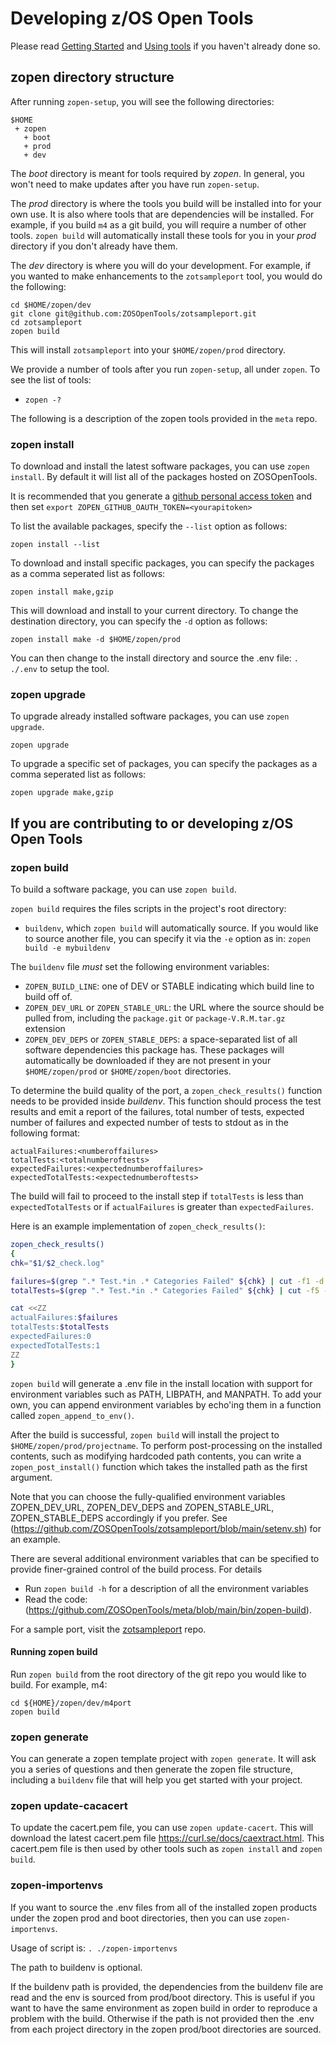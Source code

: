 # Developing z/OS Open Tools

Please read [Getting Started](/Guides/QuickStart.md) and [Using tools](/Guides/using.md) if you haven't already done so.

## zopen directory structure

After running `zopen-setup`, you will see the following directories:
```
$HOME
 + zopen
   + boot
   + prod
   + dev
```

The _boot_ directory is meant for tools required by _zopen_. In general, you won't need to make updates after you have 
run `zopen-setup`. 

The _prod_ directory is where the tools you build will be installed into for your own use. It is also where tools that 
are dependencies will be installed. For example, if you build `m4` as a git build, you will require a number of other tools. 
`zopen build` will automatically install these tools for you in your _prod_ directory if you don't already have them.

The _dev_ directory is where you will do your development. For example, if you wanted to make enhancements to the `zotsampleport` 
tool, you would do the following:

```
cd $HOME/zopen/dev
git clone git@github.com:ZOSOpenTools/zotsampleport.git
cd zotsampleport
zopen build
```

This will install `zotsampleport` into your `$HOME/zopen/prod` directory.

We provide a number of tools after you run `zopen-setup`, all under `zopen`. To see the list of tools:
- `zopen -?`

The following is a description of the zopen tools provided in the `meta` repo. 

### zopen install

To download and install the latest software packages, you can use `zopen install`. By default it will list all of the packages hosted on ZOSOpenTools.

It is recommended that you generate a [github personal access token](https://docs.github.com/en/authentication/keeping-your-account-and-data-secure/authorizing-oauth-apps) and then set `export ZOPEN_GITHUB_OAUTH_TOKEN=<yourapitoken>`

To list the available packages, specify the `--list` option as follows:
```
zopen install --list
```

To download and install specific packages, you can specify the packages as a comma seperated list as follows:
```
zopen install make,gzip
```

This will download and install to your current directory. To change the destination directory, you can specify the `-d` option as follows:

```
zopen install make -d $HOME/zopen/prod
```

You can then change to the install directory and source the .env file: `. ./.env` to setup the tool.

### zopen upgrade

To upgrade already installed software packages, you can use `zopen upgrade`.

```
zopen upgrade
```

To upgrade a specific set of packages, you can specify the packages as a comma seperated list as follows:
```
zopen upgrade make,gzip
```

## If you are contributing to or developing z/OS Open Tools

### zopen build

To build a software package, you can use `zopen build`.

`zopen build` requires the files scripts in the project's root directory:
- `buildenv`, which `zopen build` will automatically source.  If you would like to source another file, you can specify it via the `-e` option as in: `zopen build -e mybuildenv`

The `buildenv` file _must_ set the following environment variables:
- `ZOPEN_BUILD_LINE`: one of DEV or STABLE indicating which build line to build off of.
- `ZOPEN_DEV_URL` or `ZOPEN_STABLE_URL`: the URL where the source should be pulled from, including the `package.git` or `package-V.R.M.tar.gz` extension
- `ZOPEN_DEV_DEPS` or `ZOPEN_STABLE_DEPS`: a space-separated list of all software dependencies this package has. These packages will automatically be downloaded if they are not present in your `$HOME/zopen/prod` or `$HOME/zopen/boot` directories.

To determine the build quality of the port, a `zopen_check_results()` function needs to be provided inside _buildenv_. This function should process
the test results and emit a report of the failures, total number of tests, expected number of failures and expected number of tests to stdout as in the following format: 
```
actualFailures:<numberoffailures>
totalTests:<totalnumberoftests>
expectedFailures:<expectednumberoffailures>
expectedTotalTests:<expectednumberoftests>
```

The build will fail to proceed to the install step if `totalTests` is less than `expectedTotalTests` or if `actualFailures` is greater than `expectedFailures`.

Here is an example implementation of `zopen_check_results()`:

```bash
zopen_check_results()
{
chk="$1/$2_check.log"

failures=$(grep ".* Test.*in .* Categories Failed" ${chk} | cut -f1 -d' ')
totalTests=$(grep ".* Test.*in .* Categories Failed" ${chk} | cut -f5 -d' ')

cat <<ZZ
actualFailures:$failures
totalTests:$totalTests
expectedFailures:0
expectedTotalTests:1
ZZ
}
```

`zopen build` will generate a .env file in the install location with support for environment variables such as PATH, LIBPATH, and MANPATH.
To add your own, you can append environment variables by echo'ing them in a function called `zopen_append_to_env()`.

After the build is successful, `zopen build` will install the project to `$HOME/zopen/prod/projectname`. To perform post-processing on the installed contents, such as modifying hardcoded path contents, you can write a `zopen_post_install()` function which takes the installed path as the first argument.

Note that you can choose the fully-qualified environment variables ZOPEN_DEV_URL, ZOPEN_DEV_DEPS and ZOPEN_STABLE_URL, ZOPEN_STABLE_DEPS 
accordingly if you prefer. See (https://github.com/ZOSOpenTools/zotsampleport/blob/main/setenv.sh) for an example.

There are several additional environment variables that can be specified to provide finer-grained control of the build process. 
For details
- Run `zopen build -h` for a description of all the environment variables
- Read the code: (https://github.com/ZOSOpenTools/meta/blob/main/bin/zopen-build). 

For a sample port, visit the [zotsampleport](https://github.com/ZOSOpenTools/zotsampleport) repo.

#### Running zopen build

Run `zopen build` from the root directory of the git repo you would like to build.  For example, m4:
```
cd ${HOME}/zopen/dev/m4port
zopen build
```

### zopen generate
You can generate a zopen template project with `zopen generate`. It will ask you a series of questions and then generate the zopen file structure, including a `buildenv` file that will help you get started with your project.

### zopen update-cacacert

To update the cacert.pem file, you can use `zopen update-cacert`. This will download the latest cacert.pem file https://curl.se/docs/caextract.html. This cacert.pem file is then used by other tools such as `zopen install` and `zopen build`.

### zopen-importenvs
If you want to source the .env files from all of the installed zopen products under the zopen prod and boot directories, then you can use `zopen-importenvs`. 

Usage of script is: `. ./zopen-importenvs`

The path to buildenv is optional.

If the buildenv path is provided, the dependencies from the buildenv file are read and the env is sourced from prod/boot directory. This is useful if you want to have the same environment as zopen build in order to reproduce a problem with the build.
Otherwise if the path is not provided then the .env from each project directory in the zopen prod/boot directories are sourced.
